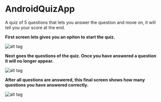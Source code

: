 # AndroidQuizApp
A quiz of 5 questions that lets you answer the question and move on, it will tell you your score at the end.





**First screen lets gives you an opiton to start the quiz.**





![alt tag](https://cloud.githubusercontent.com/assets/16662065/14973389/00a6cf0e-109c-11e6-8f00-ac534c3a6bd7.PNG)





**Next goes the questions of the quiz. Once you have answered a question it will no longer appear.**





![alt tag](https://cloud.githubusercontent.com/assets/16662065/14973393/0601c1f2-109c-11e6-8c27-5097ba226537.PNG)





**After all questions are answered, this final screen shows how many questions you have answered correctly.**





![alt tag](https://cloud.githubusercontent.com/assets/16662065/14973396/093c25b0-109c-11e6-9c61-25e0531d568c.PNG)
	
